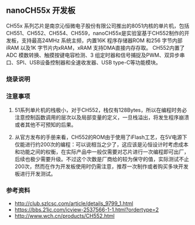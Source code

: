 ## nanoCH55x 开发板
CH55x 系列芯片是南京沁恒微电子股份有限公司推出的8051内核的单片机，包括CH551、CH552、CH554、CH559，nanoCH55x是实验室基于CH552制作的开发板，支持最高24MHz 系统主频，内置16K 程序存储器ROM 和256 字节内部iRAM 以及1K 字节片内xRAM，xRAM 支持DMA直接内存存取。
CH552内置了ADC 模数转换、触摸按键电容检测、3 组定时器和信号捕捉及PWM、双异步串口、SPI、USB设备控制器和全速收发器、USB type-C等功能模块。
### 烧录说明

### 注意事项
1. 51系列单片机的栈极小，对于CH552，栈仅有128Bytes，所以在编程时务必注意控制函数调用的层次以及局部变量的定义，一旦栈溢出，将发生程序崩溃或者其他不可预知的后果。

1. 从官方发布的手册来看，CH552的ROM由于使用了iFlash工艺，在5V电源下仅能进行约200次的编程：可以说相当之少了，这应该是沁恒设计时考虑成本和功能之间的权衡，在实际产品中一般仅需要对芯片进行一次编程即可出厂，后续也极少需要升级。不过这个次数是厂商给的较为保守的值，实际测试不止200次，然而在作为开发板使用时仍需注意，推荐一次制作或者购买多块开发板进行开发测试。


### 参考资料
- http://club.szlcsc.com/article/details_9799_1.html
- https://bbs.21ic.com/icview-2537566-1-1.html?ordertype=2
- http://www.wch.cn/products/CH552.html